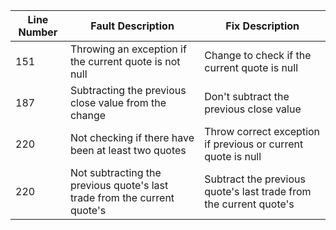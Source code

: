 | Line Number   | Fault Description | Fix Description |
| ------------- | ----------------- | --------------- |
| 151           | Throwing an exception if the current quote is not null | Change to check if the current quote is null |
| 187           | Subtracting the previous close value from the change | Don't subtract the previous close value |
| 220           | Not checking if there have been at least two quotes | Throw correct exception if previous or current quote is null |
| 220           | Not subtracting the previous quote's last trade from the current quote's | Subtract the previous quote's last trade from the current quote's |
